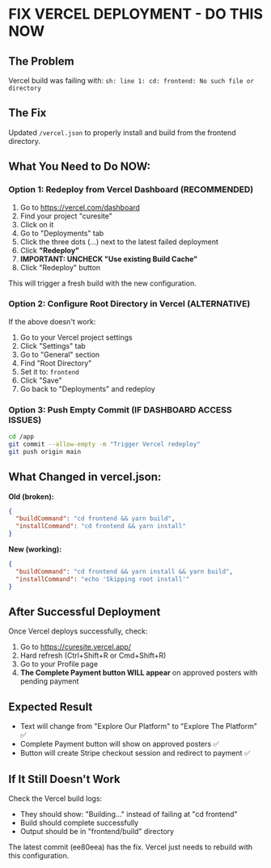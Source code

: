 # FIX VERCEL DEPLOYMENT - DO THIS NOW

## The Problem
Vercel build was failing with: `sh: line 1: cd: frontend: No such file or directory`

## The Fix  
Updated `/vercel.json` to properly install and build from the frontend directory.

## What You Need to Do NOW:

### Option 1: Redeploy from Vercel Dashboard (RECOMMENDED)
1. Go to https://vercel.com/dashboard
2. Find your project "curesite"  
3. Click on it
4. Go to "Deployments" tab
5. Click the three dots (...) next to the latest failed deployment
6. Click **"Redeploy"**
7. **IMPORTANT: UNCHECK "Use existing Build Cache"**
8. Click "Redeploy" button

This will trigger a fresh build with the new configuration.

### Option 2: Configure Root Directory in Vercel (ALTERNATIVE)
If the above doesn't work:

1. Go to your Vercel project settings
2. Click "Settings" tab
3. Go to "General" section
4. Find "Root Directory"
5. Set it to: `frontend`
6. Click "Save"
7. Go back to "Deployments" and redeploy

### Option 3: Push Empty Commit (IF DASHBOARD ACCESS ISSUES)
```bash
cd /app
git commit --allow-empty -m "Trigger Vercel redeploy"
git push origin main
```

## What Changed in vercel.json:

**Old (broken):**
```json
{
  "buildCommand": "cd frontend && yarn build",
  "installCommand": "cd frontend && yarn install"
}
```

**New (working):**
```json
{
  "buildCommand": "cd frontend && yarn install && yarn build",
  "installCommand": "echo 'Skipping root install'"
}
```

## After Successful Deployment

Once Vercel deploys successfully, check:
1. Go to https://curesite.vercel.app/
2. Hard refresh (Ctrl+Shift+R or Cmd+Shift+R)
3. Go to your Profile page
4. **The Complete Payment button WILL appear** on approved posters with pending payment

## Expected Result
- Text will change from "Explore Our Platform" to "Explore The Platform" ✅
- Complete Payment button will show on approved posters ✅
- Button will create Stripe checkout session and redirect to payment ✅

## If It Still Doesn't Work
Check the Vercel build logs:
- They should show: "Building..." instead of failing at "cd frontend"
- Build should complete successfully
- Output should be in "frontend/build" directory

The latest commit (ee80eea) has the fix. Vercel just needs to rebuild with this configuration.
